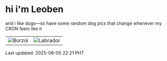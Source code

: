 # hi i'm Leoben

and i like dogs—so have some random dog pics that change whenever my CRON feels like it

|  |  |
|--------|----------|
| ![Borzoi](https://random-dog-vercel.vercel.app/api/random-borzoi?v=1754403667) | ![Labrador](https://random-dog-vercel.vercel.app/api/random-labrador?v=1754403667) |

Last updated: 2025-08-05 22:21 PHT
